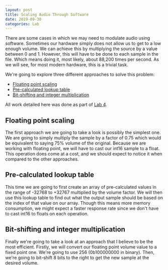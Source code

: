 ```yaml
---
layout: post
title: Scaling Audio Through Software
date: 2019-09-30
categories: Lab
---
```


There are some cases in which we may need to modulate audio using software. Sometimes our hardware simply does not allow us to get to a low enough volume. We can achieve this by multiplying the source by a value between 0 and 1. However, this will have to be done to each sample in the file. Which means doing it, most likely, about 88,200 times per second. As we will see, for most modern hardware, this is a trivial task.

We're going to explore three different approaches to solve this problem:

- [Floating point scaling](#floating-point-scaling)
- [Pre-calculated lookup table](#pre-calculated-lookup-table)
- [Bit-shifting and integer multiplication](#bit-shifting-and-integer-multiplication)

All work detailed here was done as part of [Lab 4].

## Floating point scaling

The first approach we are going to take a look is possibly the simplest one. We are going to simply multiply the sample by a factor of 0.75 which would be equivalent to saying 75% volume of the original. Because we are working with floating point, we will have to cast our int16 sample to a float. This operation does come at a cost, and we should expect to notice it when compared to the other approaches. 

## Pre-calculated lookup table

This time we are going to first create an array of pre-calculated values in the range of -32768 to +32767 multiplied by the volume factor. We will then use this lookup table to find out what the output sample should be based on the index of that value on our array. Though this means more memory consumption, we might expect a faster response rate since we don't have to cast int16 to floats on each operation.

## Bit-shifting and integer multiplication

Finally we're going to take a look at an approach that I believe to be the most efficient. Firstly, we will convert our floating point volume value to a fixed point one. We're going to use 256 (0b100000000 in binary). Then, we're going to bit-shift 8 bits to the right to get the new sample at the desired volume.

[Lab 4]: https://wiki.cdot.senecacollege.ca/wiki/SPO600_Algorithm_Selection_Lab


